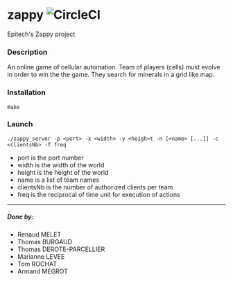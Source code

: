 # zappy ![CircleCI](https://circleci.com/gh/armandmgt/zappy/tree/master.svg?style=svg&circle-token=0f20a4db4f8ba3fdadcd42650cb67f0832e52ad4)
Epitech's Zappy project

### Description

An online game of cellular automation. Team of players (cells) must evolve in order to win the the game. They search
for minerals in a grid like map.

### Installation
`make`

### Launch
`./zappy_server -p <port> -x <width> -y <heigh>t -n [<name> [...]] -c <clientsNb>
-f freq`
- port is the port number
- width is the width of the world
- height is the height of the world
- name is a list of team names
- clientsNb is the number of authorized clients per team
- freq is the reciprocal of time unit for execution of actions

---
##### Done by:
- Renaud MELET
- Thomas BURGAUD
- Thomas DEROTE-PARCELLIER
- Marianne LEVEE
- Tom ROCHAT
- Armand MEGROT
